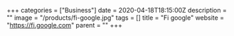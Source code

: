 +++
categories = ["Business"]
date = 2020-04-18T18:15:00Z
description = ""
image = "/products/fi-google.jpg"
tags = []
title = "Fi google"
website = "https://fi.google.com"
parent = ""
+++
